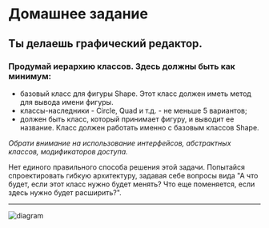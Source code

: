# Домашнее задание

## Ты делаешь графический редактор.

### Продумай иерархию классов. Здесь должны быть как минимум:

- базовый класс для фигуры Shape. Этот класс должен иметь метод для вывода имени фигуры.
- классы-наследники - Circle, Quad и т.д. - не меньше 5 вариантов;
- должен быть класс, который принимает фигуру, и выводит ее название. Класс должен работать именно с базовым классов Shape.

_Обрати внимание на использование интерфейсов, абстрактных классов, модификаторов доступа._

Нет единого правильного способа решения этой задачи. Попытайся спроектировать гибкую архитектуру, задавая себе вопросы вида "А что будет, если этот класс нужно будет менять? Что еще поменяется, если здесь нужно будет расширить?".

---
![diagram](https://res.cloudinary.com/xdpiqbx/image/upload/v1655496972/goit/Java/HW8_b4qzr2.png)